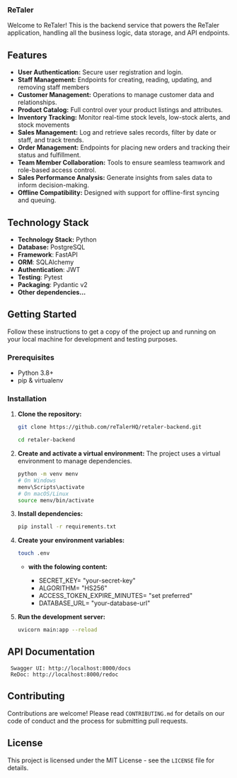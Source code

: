 ### ReTaler 

Welcome to ReTaler! This is the backend service that powers the ReTaler application, handling all the business logic, data storage, and API endpoints.

##  Features

*   **User Authentication:** Secure user registration and login.
*   **Staff Management:** Endpoints for creating, reading, updating, and removing staff members
*   **Customer Management:** Operations to manage customer data and relationships.
*   **Product Catalog:** Full control over your product listings and attributes.
*   **Inventory Tracking:** Monitor real-time stock levels, low-stock alerts, and stock movements
*   **Sales Management:**  Log and retrieve sales records, filter by date or staff, and track trends.
*   **Order Management:**  Endpoints for placing new orders and tracking their status and fulfillment.
*  **Team Member Collaboration:** Tools to ensure seamless teamwork and role-based access control.
*  **Sales Performance Analysis:**   Generate insights from sales data to inform decision-making.
*  **Offline Compatibility:**   Designed with support for offline-first syncing and queuing.

##  Technology Stack

*   **Technology Stack:** Python 
*   **Database:** PostgreSQL
*   **Framework**: FastAPI
*   **ORM**: SQLAlchemy
*   **Authentication**: JWT
*   **Testing**: Pytest
*   **Packaging**: Pydantic v2
*   **Other dependencies...**

##  Getting Started

Follow these instructions to get a copy of the project up and running on your local machine for development and testing purposes.

### Prerequisites

*   Python 3.8+
*   pip & virtualenv

### Installation

1.  **Clone the repository:**
    ```sh
    git clone https://github.com/reTalerHQ/retaler-backend.git

    cd retaler-backend
    ```
2.  **Create and activate a virtual environment:**
    The project uses a virtual environment to manage dependencies.
    ```sh
    python -m venv menv
    # On Windows
    menv\Scripts\activate
    # On macOS/Linux
    source menv/bin/activate
    ```
3.  **Install dependencies:**
    ```sh
    pip install -r requirements.txt
    ```

4.  **Create your environment variables:**
    ```sh
    touch .env
    ```
    - **with the folowing content:**

      - SECRET_KEY= "your-secret-key"
      - ALGORITHM= "HS256"
      - ACCESS_TOKEN_EXPIRE_MINUTES= "set preferred"
      - DATABASE_URL= "your-database-url"

5.  **Run the development server:**
    ```sh
    uvicorn main:app --reload
    
    ```

##  API Documentation

     Swagger UI: http://localhost:8000/docs
     ReDoc: http://localhost:8000/redoc

## Contributing

Contributions are welcome! Please read `CONTRIBUTING.md` for details on our code of conduct and the process for submitting pull requests.

##  License

This project is licensed under the MIT License - see the `LICENSE` file for details.

